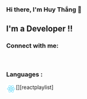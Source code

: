 ### Hi there, I'm Huy Thắng 👋

## I'm a Developer !!

### Connect with me:

<br />

### Languages :
[<img align="left" alt="React" width="26px" src="https://raw.githubusercontent.com/github/explore/80688e429a7d4ef2fca1e82350fe8e3517d3494d/topics/react/react.png" />][reactplaylist]
